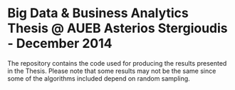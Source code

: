 Big Data & Business Analytics Thesis @ AUEB
Asterios Stergioudis - December 2014
===========================================
The repository contains the code used for producing the results presented in the Thesis. Please note that some results may not be the same since some of the algorithms included depend on random sampling.